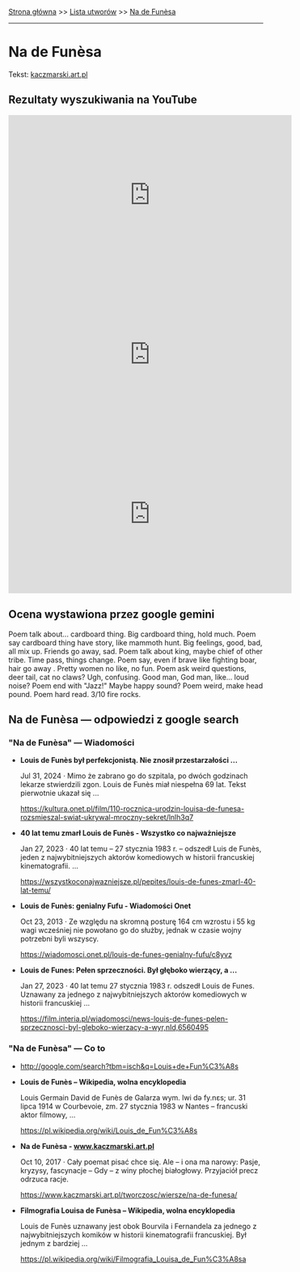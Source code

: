 [Strona główna](../index.md) >> [Lista utworów](../list.md) >> [Na de Funèsa](335.md)

---

# Na de Funèsa

Tekst: [kaczmarski.art.pl](https://www.kaczmarski.art.pl/tworczosc/wiersze/na-de-funesa/)

## Rezultaty wyszukiwania na YouTube

<iframe width="560" height="315" src="https://www.youtube.com/embed/gxBqxAa5h6s?si=IdontcarewhotheIRSsendsImnotpayingtaxes" title="YouTube video player" frameborder="0" allow="accelerometer; autoplay; clipboard-write; encrypted-media; gyroscope; picture-in-picture; web-share" referrerpolicy="strict-origin-when-cross-origin" allowfullscreen></iframe>

<iframe width="560" height="315" src="https://www.youtube.com/embed/JRZnKdCO24A?si=IdontcarewhotheIRSsendsImnotpayingtaxes" title="YouTube video player" frameborder="0" allow="accelerometer; autoplay; clipboard-write; encrypted-media; gyroscope; picture-in-picture; web-share" referrerpolicy="strict-origin-when-cross-origin" allowfullscreen></iframe>

<iframe width="560" height="315" src="https://www.youtube.com/embed/UgIxQIWixWg?si=IdontcarewhotheIRSsendsImnotpayingtaxes" title="YouTube video player" frameborder="0" allow="accelerometer; autoplay; clipboard-write; encrypted-media; gyroscope; picture-in-picture; web-share" referrerpolicy="strict-origin-when-cross-origin" allowfullscreen></iframe>

## Ocena wystawiona przez google gemini

Poem talk about... cardboard thing. Big cardboard thing, hold much. Poem say cardboard thing have story, like mammoth hunt. Big feelings, good, bad, all mix up. Friends go away, sad. Poem talk about king, maybe chief of other tribe. Time pass, things change. Poem say, even if brave like fighting boar, hair go away . Pretty women no like, no fun. Poem ask weird questions, deer tail, cat no claws? Ugh, confusing. Good man, God man, like... loud noise? Poem end with "Jazz!" Maybe happy sound? Poem weird, make head pound. Poem hard read. 3/10 fire rocks.


## Na de Funèsa — odpowiedzi z google search

### "Na de Funèsa" — Wiadomości

- **Louis de Funès był perfekcjonistą. Nie znosił przestarzałości ...**

    Jul 31, 2024  ·  Mimo że zabrano go do szpitala, po dwóch godzinach lekarze stwierdzili zgon. Louis de Funès miał niespełna 69 lat. Tekst pierwotnie ukazał się ... 

   <https://kultura.onet.pl/film/110-rocznica-urodzin-louisa-de-funesa-rozsmieszal-swiat-ukrywal-mroczny-sekret/lnlh3q7>
- **40 lat temu zmarł Louis de Funès - Wszystko co najważniejsze**

    Jan 27, 2023  ·  40 lat temu – 27 stycznia 1983 r. – odszedł Luis de Funès, jeden z najwybitniejszych aktorów komediowych w historii francuskiej kinematografii. ... 

   <https://wszystkoconajwazniejsze.pl/pepites/louis-de-funes-zmarl-40-lat-temu/>
- **Louis de Funès: genialny Fufu - Wiadomości Onet**

    Oct 23, 2013  ·  Ze względu na skromną posturę 164 cm wzrostu i 55 kg wagi wcześniej nie powołano go do służby, jednak w czasie wojny potrzebni byli wszyscy. 

   <https://wiadomosci.onet.pl/louis-de-funes-genialny-fufu/c8yvz>
- **Louis de Funes: Pełen sprzeczności. Był głęboko wierzący, a ...**

    Jan 27, 2023  ·  40 lat temu 27 stycznia 1983 r. odszedł Louis de Funes. Uznawany za jednego z najwybitniejszych aktorów komediowych w historii francuskiej ... 

   <https://film.interia.pl/wiadomosci/news-louis-de-funes-pelen-sprzecznosci-byl-gleboko-wierzacy-a-wyr,nId,6560495>

### "Na de Funèsa" — Co to

- <http://google.com/search?tbm=isch&q=Louis+de+Fun%C3%A8s>
- **Louis de Funès – Wikipedia, wolna encyklopedia**

    Louis Germain David de Funès de Galarza wym. lwi də fy.nɛs; ur. 31 lipca 1914 w Courbevoie, zm. 27 stycznia 1983 w Nantes – francuski aktor filmowy, ... 

   <https://pl.wikipedia.org/wiki/Louis_de_Fun%C3%A8s>
- **Na de Funèsa - www.kaczmarski.art.pl**

    Oct 10, 2017  ·  Cały poemat pisać chce się. Ale – i ona ma narowy: Pasje, kryzysy, fascynacje – Gdy – z winy płochej białogłowy. Przyjaciół precz odrzuca racje. 

   <https://www.kaczmarski.art.pl/tworczosc/wiersze/na-de-funesa/>
- **Filmografia Louisa de Funèsa – Wikipedia, wolna encyklopedia**

    Louis de Funès uznawany jest obok Bourvila i Fernandela za jednego z najwybitniejszych komików w historii kinematografii francuskiej. Był jednym z bardziej ... 

   <https://pl.wikipedia.org/wiki/Filmografia_Louisa_de_Fun%C3%A8sa>


